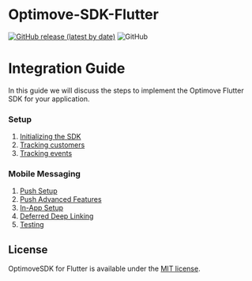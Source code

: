 # Optimove-SDK-Flutter

[![GitHub release (latest by date)](https://img.shields.io/github/v/release/optimove-tech/Optimove-SDK-Flutter?style=flat-square)](https://github.com/optimove-tech/Optimove-SDK-Flutter/releases/latest)
![GitHub](https://img.shields.io/github/license/optimove-tech/Optimove-SDK-Flutter?style=flat-square)

# Integration Guide

In this guide we will discuss the steps to implement the Optimove Flutter SDK for your application.

### Setup

1. [Initializing the SDK](https://github.com/optimove-tech/Optimove-SDK-Flutter/wiki/Initializing-the-sdk)
2. [Tracking customers](https://github.com/optimove-tech/Optimove-SDK-Flutter/wiki/Tracking-customers)
3. [Tracking events](https://github.com/optimove-tech/Optimove-SDK-Flutter/wiki/Tracking-events)

### Mobile Messaging

1. [Push Setup](https://github.com/optimove-tech/Optimove-SDK-Flutter/wiki/push-setup)
2. [Push Advanced Features](https://github.com/optimove-tech/Optimove-SDK-Flutter/wiki/push-advanced)
3. [In-App Setup](https://github.com/optimove-tech/Optimove-SDK-Flutter/wiki/in-app)
4. [Deferred Deep Linking](https://github.com/optimove-tech/Optimove-SDK-Flutter/wiki/deferred-deep-linking)
5. [Testing](https://github.com/optimove-tech/Optimove-SDK-Flutter/wiki/testing-troubleshooting)

## License

OptimoveSDK for Flutter is available under the [MIT license](LICENSE).
